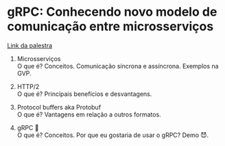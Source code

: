# gRPC: Conhecendo novo modelo de comunicação entre microsserviços
[Link da palestra](https://edinei.dev/palestras/#grpc-workshop)
01. Microsserviços<br />
O que é? Conceitos. Comunicação síncrona e assíncrona. Exemplos na GVP.

02. HTTP/2<br />
O que é? Principais benefícios e desvantagens.

03. Protocol buffers aka Protobuf<br />
O que é? Vantagens em relação a outros formatos.

04. gRPC 💚<br />
O que é? Conceitos. Por que eu gostaria de usar o gRPC? Demo 😈.